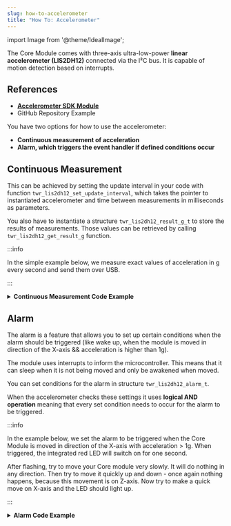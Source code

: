```yaml
---
slug: how-to-accelerometer
title: "How To: Accelerometer"
---
```

import Image from '@theme/IdealImage';

The Core Module comes with three-axis ultra-low-power **linear accelerometer (LIS2DH12)** connected via the I²C bus. It is capable of motion detection based on interrupts.

## References
- [**Accelerometer SDK Module**](https://sdk.hardwario.com/group__twr__lis2dh12.html)
- GitHub Repository Example

You have two options for how to use the accelerometer:
  - **Continuous measurement of acceleration**
  - **Alarm, which triggers the event handler if defined conditions occur**

## Continuous Measurement

This can be achieved by setting the update interval in your code with function `twr_lis2dh12_set_update_interval`, which takes the pointer to instantiated accelerometer and time between measurements in milliseconds as parameters.

You also have to instantiate a structure `twr_lis2dh12_result_g_t` to store the results of measurements. Those values can be retrieved by calling `twr_lis2dh12_get_result_g` function.

:::info

  In the simple example below, we measure exact values of acceleration in g every second and send them over USB.

:::

<details><summary><b>Continuous Measurement Code Example</b></summary>
<p>

  ```c showLineNumbers
  #include <application.h>

  twr_led_t led;

  twr_lis2dh12_t a;
  twr_lis2dh12_result_g_t a_result;

  void lis2_event_handler(twr_lis2dh12_t *self, twr_lis2dh12_event_t event, void *event_param)
  {
      (void) self;
      (void) event_param;

      if (event == TWR_LIS2DH12_EVENT_UPDATE) {
          twr_lis2dh12_get_result_g(&a, &a_result);
          twr_log_debug("X: %f\r\nY: %f\r\nZ: %f\r\n", a_result.x_axis, a_result.y_axis, a_result.z_axis);
      } else {
          twr_log_debug("error");
      }
  }

  void application_init(void)
  {
      twr_log_init(TWR_LOG_LEVEL_DEBUG, TWR_LOG_TIMESTAMP_OFF);

      twr_lis2dh12_init(&a, TWR_I2C_I2C0, 0x19);
      twr_lis2dh12_set_event_handler(&a, lis2_event_handler, NULL);
      twr_lis2dh12_set_update_interval(&a, 1000);
  }
  ```

</p>
</details>

## Alarm

The alarm is a feature that allows you to set up certain conditions when the alarm should be triggered (like wake up, when the module is moved in direction of the X-axis && acceleration is higher than 1g).

The module uses interrupts to inform the microcontroller. This means that it can sleep when it is not being moved and only be awakened when moved.

You can set conditions for the alarm in structure `twr_lis2dh12_alarm_t`.

When the accelerometer checks these settings it uses **logical AND operation** meaning that every set condition needs to occur for the alarm to be triggered.

:::info

In the example below, we set the alarm to be triggered when the Core Module is moved in direction of the X-axis with acceleration > 1g. When triggered, the integrated red LED will switch on for one second.

After flashing, try to move your Core module very slowly. It will do nothing in any direction. Then try to move it quickly up and down - once again nothing happens, because this movement is on Z-axis. Now try to make a quick move on X-axis and the LED should light up.

:::

<details><summary><b>Alarm Code Example</b></summary>
<p>

  ```c showLineNumbers
  #include <application.h>

  twr_led_t led;

  twr_lis2dh12_t a;
  twr_lis2dh12_result_g_t a_result;

  // alarm settings
  twr_lis2dh12_alarm_t alarm1;

  twr_scheduler_task_id_t disable_led_task;

  void disable_led(void* params)
  {
      (void) params;
      twr_led_set_mode(&led, TWR_LED_MODE_OFF);
  }

  void lis2_event_handler(twr_lis2dh12_t *self, twr_lis2dh12_event_t event, void *event_param)
  {
      (void) self;
      (void) event_param;

      if (event == TWR_LIS2DH12_EVENT_ALARM) {
          twr_led_set_mode(&led, TWR_LED_MODE_ON);
          twr_scheduler_plan_from_now(disable_led_task, 1000);
      }
  }

  void application_init(void)
  {
      // here you can set conditions for the alarm to be triggered
      alarm1.x_high = true;
      alarm1.threshold = 1;

      twr_led_init(&led, TWR_GPIO_LED, false, false);
      twr_led_set_mode(&led, TWR_LED_MODE_OFF);

      twr_lis2dh12_init(&a, TWR_I2C_I2C0, 0x19);
      twr_lis2dh12_set_alarm(&a, &alarm1);
      twr_lis2dh12_set_event_handler(&a, lis2_event_handler, NULL);

      disable_led_task = twr_scheduler_register(disable_led, NULL, TWR_TICK_INFINITY);
  }
  ```

</p>
</details>
